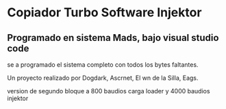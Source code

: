 # Copiador Turbo Software Injektor

## Programado en sistema Mads, bajo visual studio code

se a programado el sistema completo con todos los bytes faltantes.

Un proyecto realizado por Dogdark, Ascrnet, El wn de la Silla, Eags.

version de segundo bloque a 800 baudios carga loader y 4000 baudios injektor
